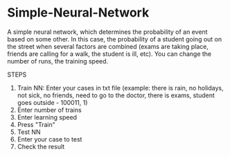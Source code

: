 # Simple-Neural-Network
A simple neural network, which determines the probability of an event based on some other. In this case, the probability of a student going out on the street when several factors are combined (exams are taking place, friends are calling for a walk, the student is ill, etc). You can change the number of runs, the training speed.


STEPS
1. Train NN: Enter your cases in txt file (example: there is rain, no holidays, not sick, no friends, need to go to the doctor, there is exams, student goes outside - 100011, 1)
2. Enter number of trains
3. Enter learning speed
4. Press "Train"
5. Test NN
6. Enter your case to test
7.  Check the result
